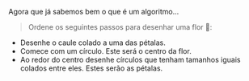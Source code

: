 Agora que já sabemos bem o que é um algoritmo...

> Ordene os seguintes passos para desenhar uma flor :cherry_blossom::
>
* Desenhe o caule colado a uma das pétalas.
* Comece com um círculo. Este será o centro da flor.
* Ao redor do centro desenhe círculos que tenham tamanhos iguais colados entre eles. Estes serão as pétalas.

